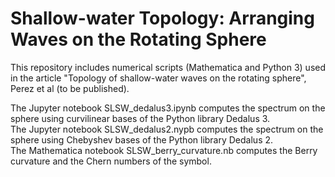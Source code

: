 # Shallow-water Topology: Arranging Waves on the Rotating Sphere

This repository includes numerical scripts (Mathematica and Python 3) used in the article "Topology of shallow-water waves on the rotating sphere", Perez et al (to be published).

The Jupyter notebook SLSW_dedalus3.ipynb computes the spectrum on the sphere using curvilinear bases of the Python library Dedalus 3.  
The Jupyter notebook SLSW_dedalus2.nypb computes the spectrum on the sphere using Chebyshev bases of the Python library Dedalus 2.  
The Mathematica notebook SLSW_berry_curvature.nb computes the Berry curvature and the Chern numbers of the symbol.
